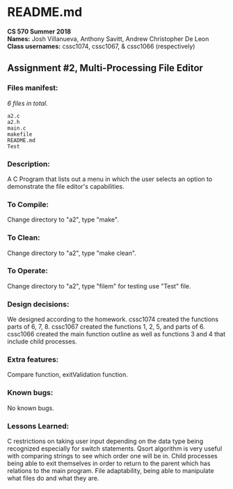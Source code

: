 # README.md

**CS 570 Summer 2018**<br>
**Names:** Josh Villanueva, Anthony Savitt, Andrew Christopher De Leon<br>
**Class usernames:** cssc1074, cssc1067, & cssc1066 (respectively)

## Assignment #2, Multi-Processing File Editor

### Files manifest:

*6 files in total.*
```
a2.c
a2.h
main.c
makefile
README.md
Test
```

### Description:
A C Program that lists out a menu in which the user selects an option to demonstrate the file editor's capabilities.

### To Compile:
Change directory to "a2", type "make".

### To Clean:
Change directory to "a2", type "make clean".

### To Operate:
Change directory to "a2", type "filem" for testing use "Test" file.

### Design decisions:
We designed according to the homework.
cssc1074 created the functions parts of 6, 7, 8.
cssc1067 created the functions 1, 2, 5, and parts of 6.
cssc1066 created the main function outline as well as functions 3 and 4 that include child processes.

### Extra features:
Compare function, exitValidation function.

### Known bugs:
No known bugs.

### Lessons Learned:
C restrictions on taking user input depending on the data type being recognized especially for switch statements. Qsort algorithm is very useful with comparing strings to see which order one will be in. Child processes being able to exit themselves in order to return to the parent which has relations to the main program. File adaptability, being able to manipulate what files do and what they are.
